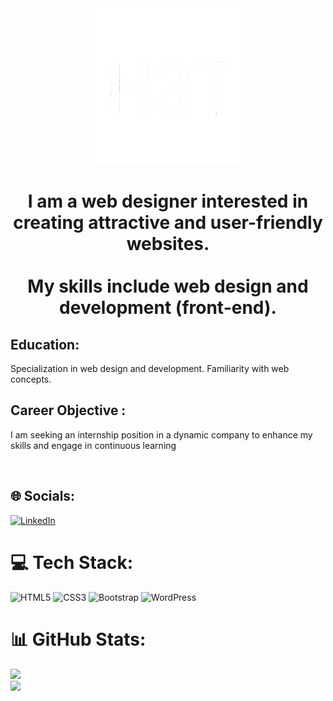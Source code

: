 <div align='center'>


<img src='./1727026808221.png' width='250px' alt='image' padding-up='0px' margin-up='0px'/>
<br>
<h1>I am a web designer interested in creating attractive and user-friendly websites.<br><br> My skills include web design and development (front-end).</h1>

</div>
<p align='left'>

## Education:
Specialization in web design and development. Familiarity with web concepts. <br>

## Career Objective :
I am seeking an internship position in a dynamic company to enhance my skills and engage in continuous learning</p><br>

## 🌐 Socials:
[![LinkedIn](https://img.shields.io/badge/LinkedIn-%230077B5.svg?logo=linkedin&logoColor=white)](https://linkedin.com/in/www.linkedin.com/in/hosseinnaseran) 


# 💻 Tech Stack:
![HTML5](https://img.shields.io/badge/html5-%23E34F26.svg?style=for-the-badge&logo=html5&logoColor=white) ![CSS3](https://img.shields.io/badge/css3-%231572B6.svg?style=for-the-badge&logo=css3&logoColor=white) ![Bootstrap](https://img.shields.io/badge/bootstrap-%238511FA.svg?style=for-the-badge&logo=bootstrap&logoColor=white) ![WordPress](https://img.shields.io/badge/WordPress-%23117AC9.svg?style=for-the-badge&logo=WordPress&logoColor=white)
# 📊 GitHub Stats:
![](https://github-readme-streak-stats.herokuapp.com/?user=HosseinNaseran&theme=blue_navy&hide_border=true)<br/>
![](https://github-readme-stats.vercel.app/api/top-langs/?username=HosseinNaseran&theme=blue_navy&hide_border=true&include_all_commits=true&count_private=false&layout=compact)

<!-- Proudly created with GPRM ( https://gprm.itsvg.in ) -->
